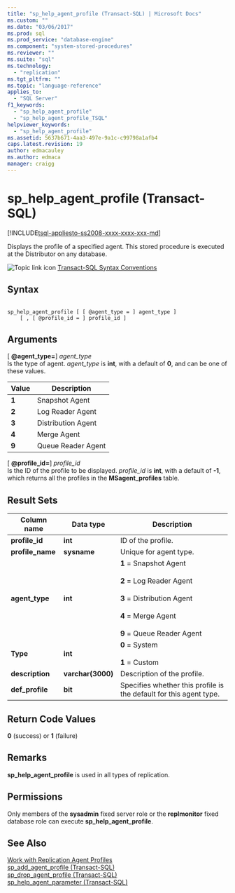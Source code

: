 ```yaml
---
title: "sp_help_agent_profile (Transact-SQL) | Microsoft Docs"
ms.custom: ""
ms.date: "03/06/2017"
ms.prod: sql
ms.prod_service: "database-engine"
ms.component: "system-stored-procedures"
ms.reviewer: ""
ms.suite: "sql"
ms.technology: 
  - "replication"
ms.tgt_pltfrm: ""
ms.topic: "language-reference"
applies_to: 
  - "SQL Server"
f1_keywords: 
  - "sp_help_agent_profile"
  - "sp_help_agent_profile_TSQL"
helpviewer_keywords: 
  - "sp_help_agent_profile"
ms.assetid: 5637b671-4aa3-497e-9a1c-c99798a1afb4
caps.latest.revision: 19
author: edmacauley
ms.author: edmaca
manager: craigg
---
```

# sp_help_agent_profile (Transact-SQL)
[!INCLUDE[tsql-appliesto-ss2008-xxxx-xxxx-xxx-md](../../includes/tsql-appliesto-ss2008-xxxx-xxxx-xxx-md.md)]

  Displays the profile of a specified agent. This stored procedure is executed at the Distributor on any database.  
  
 ![Topic link icon](../../database-engine/configure-windows/media/topic-link.gif "Topic link icon") [Transact-SQL Syntax Conventions](../../t-sql/language-elements/transact-sql-syntax-conventions-transact-sql.md)  
  
## Syntax  
  
```  
  
sp_help_agent_profile [ [ @agent_type = ] agent_type ]   
    [ , [ @profile_id = ] profile_id ]  
```  
  
## Arguments  
 [ **@agent_type=**] *agent_type*  
 Is the type of agent. *agent_type* is **int**, with a default of **0**, and can be one of these values.  
  
|Value|Description|  
|-----------|-----------------|  
|**1**|Snapshot Agent|  
|**2**|Log Reader Agent|  
|**3**|Distribution Agent|  
|**4**|Merge Agent|  
|**9**|Queue Reader Agent|  
  
 [ **@profile_id=**] *profile_id*  
 Is the ID of the profile to be displayed. *profile_id* is **int**, with a default of **-1**, which returns all the profiles in the **MSagent_profiles** table.  
  
## Result Sets  
  
|Column name|Data type|Description|  
|-----------------|---------------|-----------------|  
|**profile_id**|**int**|ID of the profile.|  
|**profile_name**|**sysname**|Unique for agent type.|  
|**agent_type**|**int**|**1** = Snapshot Agent<br /><br /> **2** = Log Reader Agent<br /><br /> **3** = Distribution Agent<br /><br /> **4** = Merge Agent<br /><br /> **9** = Queue Reader Agent|  
|**Type**|**int**|**0** = System<br /><br /> **1** = Custom|  
|**description**|**varchar(3000)**|Description of the profile.|  
|**def_profile**|**bit**|Specifies whether this profile is the default for this agent type.|  
  
## Return Code Values  
 **0** (success) or **1** (failure)  
  
## Remarks  
 **sp_help_agent_profile** is used in all types of replication.  
  
## Permissions  
 Only members of the **sysadmin** fixed server role or the **replmonitor** fixed database role can execute **sp_help_agent_profile**.  
  
## See Also  
 [Work with Replication Agent Profiles](../../relational-databases/replication/agents/work-with-replication-agent-profiles.md)   
 [sp_add_agent_profile &#40;Transact-SQL&#41;](../../relational-databases/system-stored-procedures/sp-add-agent-profile-transact-sql.md)   
 [sp_drop_agent_profile &#40;Transact-SQL&#41;](../../relational-databases/system-stored-procedures/sp-drop-agent-profile-transact-sql.md)   
 [sp_help_agent_parameter &#40;Transact-SQL&#41;](../../relational-databases/system-stored-procedures/sp-help-agent-parameter-transact-sql.md)  
  
  
